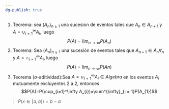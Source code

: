 ```yaml
---
dg-publish: true
---
```


1. Teorema: sea $(A_{n})_{n\geq 1 }$ una sucesion de eventos tales que $A_{n} \in A_{n+1}$ y $A = \cup_{i=1}^\infty A_{i}$, luego $$P(A)= \lim_{ n \to  \infty}P(A_{n})  $$
2. Teorema: Sea $(A_{n})_{n\geq 1}$ una sucesión de eventos tales que $A_{n+1}\in A_{n} \forall_{n}$ y $A=\cap_{i=1}^\infty A_{i}$, luego $$P(A)=\lim_{ n \to \infty } P(An)$$
3. Teorema ($\sigma$-aditividad):Sea $A = \cup_{i=1}^\infty A_{i} \in Algebra$ en los eventos $A_{i}$ mutuamente excluyentes 2 a 2, entonces $$P(A)=P(\cup_{i=1}^\infty A_{i})=\sum^{\infty}_{i = 1}P(A_{1})$$  
>$P(x\in[a,b))=b-a$